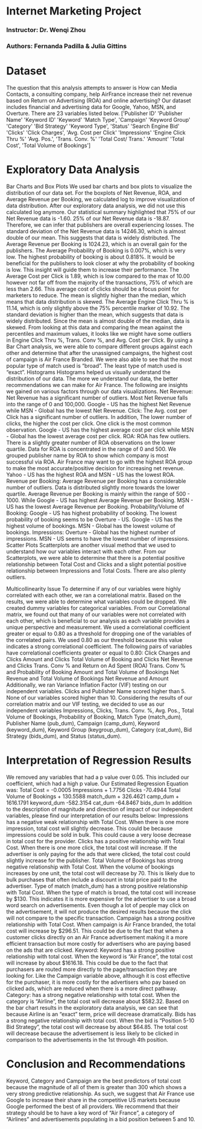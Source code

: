 # Internet Marketing Project
### Instructor: Dr. Wenqi Zhou
### Authors: Fernanda Padilla & Julia Gittins

# Dataset
The question that this analysis attempts to answer is How can Media Contacts, a consulting company, help AirFrance increase their net revenue based on Return on Advertising (ROA) and online advertising? Our dataset includes financial and advertising data for Google, Yahoo, MSN, and Overture. There are 23 variables listed below.
['Publisher ID' 'Publisher Name' 'Keyword ID' 'Keyword' 'Match Type', 'Campaign' 'Keyword Group' 'Category' 'Bid Strategy' 'Keyword Type', 'Status' 'Search Engine Bid' 'Clicks' 'Click Charges', 'Avg. Cost per Click' 'Impressions' 'Engine Click Thru %' 'Avg. Pos.', 'Trans. Conv. %' 'Total Cost/ Trans.' 'Amount' 'Total Cost', 'Total Volume of Bookings']


# Exploratory Data Analysis
Bar Charts and Box Plots
We used bar charts and box plots to visualize the distribution of our data set. For the boxplots of Net Revenue, ROA, and Average Revenue per Booking, we calculated log to improve visualization of data distribution. After our exploratory data analysis, we did not use this calculated log anymore. 
Our statistical summary highlighted that 75% of our Net Revenue data is -1.60. 25% of our Net Revenue data is -18.87. Therefore, we can infer that publishers are overall experiencing losses. The standard deviation of the Net Revenue data is 14246.30, which is almost double of our mean. This suggests that data is widely distributed.
The Average Revenue per Booking is 1024.23, which is an overall gain for the publishers. The Average Probability of Booking is 0.007%, which is very low. The highest probability of booking is about 0.818%. It would be beneficial for the publishers to look closer at why the probability of booking is low. This insight will guide them to increase their performance.
The Average Cost per Click is 1.89, which is low compared to the max of 10.00 however not far off from the majority of the transactions, 75% of which are less than 2.66. This average cost of clicks should be a focus point for marketers to reduce. The mean is slightly higher than the median, which means that data distribution is skewed.
The Average Engine Click Thru % is 11.14, which is only slightly above the 75% percentile marker of 10.92. The standard deviation is higher than the mean, which suggests that data is widely distributed. Since the mean is almost double of the median, data is skewed.
From looking at this data and comparing the mean against the percentiles and maximum values, it looks like we might have some outliers in Engine Click Thru %, Trans. Conv %, and Avg. Cost per Click.
By using a Bar Chart analysis, we were able to compare different groups against each other and determine that after the unassigned campaigns, the highest cost of campaign is Air France Branded. We were also able to see that the most popular type of match used is “broad”. The least type of match used is “exact”.
Histograms
Histograms helped us visually understand the distribution of our data. The more we understand our data, the better recommendations we can make for Air France. The following are insights we gained on various factors through our data visualizations. 
Net Revenue: Net Revenue has a significant number of outliers. Most Net Revenue falls into the range of 0 and 100,000. Google - US has the highest Net Revenue while MSN - Global has the lowest Net Revenue.
Click: The Avg. cost per Click has a significant number of outliers. In addition, The lower number of clicks, the higher the cost per click. One click is the most common observation. Google - US has the highest average cost per click while MSN - Global has the lowest average cost per click.
ROA: ROA has few outliers. There is a slightly greater number of ROA observations on the lower quartile. Data for ROA is concentrated in the range of 0 and 500. We grouped publisher name by ROA to show which company is most successful via ROA. Air France may want to go with the highest ROA group to make the most accurate/positive decision for increasing net revenue. Yahoo - US has the highest ROA and MSN - US has the lowest ROA.
Revenue per Booking: Average Revenue per Booking has a considerable number of outliers. Data is distributed slightly more towards the lower quartile. Average Revenue per Booking is mainly within the range of 500 - 1000. While Google - US has highest Average Revenue per Booking. MSN - US has the lowest Average Revenue per Booking.
Probability/Volume of Booking: Google - US has highest probability of booking. The lowest probability of booking seems to be Overture - US. Google - US has the highest volume of bookings. MSN - Global has the lowest volume of bookings.
Impressions: Overture - Global has the highest number of impressions. MSN - US seems to have the lowest number of impressions.
Scatter Plots
Scatterplots are another visual method that we used to understand how our variables interact with each other. From our Scatterplots, we were able to determine that there is a potential positive relationship between Total Cost and Clicks and a slight potential positive relationship between Impressions and Total Costs. There are also plenty outliers.

Multicollinearity Issue
To determine if any of our variables were highly correlated with each other, we ran a correlational matrix. Based on the results, we were able to determine what variables could be dropped. We created dummy variables for categorical variables. From our Correlational matrix, we found out that many of our variables were not correlated with each other, which is beneficial to our analysis as each variable provides a unique perspective and measurement. We used a correlational coefficient greater or equal to 0.80 as a threshold for dropping one of the variables of the correlated pairs. We used 0.80 as our threshold because this value indicates a strong correlational coefficient. The following pairs of variables have correlational coefficients greater or equal to 0.80:
Click Charges and Clicks
Amount and Clicks
Total Volume of Booking and Clicks
Net Revenue and Clicks
Trans. Conv % and Return on Ad Spent (ROA)
Trans. Conv % and Probability of Booking
Amount and Total Volume of Bookings
Net Revenue and Total Volume of Bookings
Net Revenue and Amount
Additionally, we ran Variance Inflation Factor (VIF) testing on our independent variables. Clicks and Publisher Name scored higher than 5. None of our variables scored higher than 10. 
Considering the results of our correlation matrix and our VIF testing, we decided to use as our independent variables Impressions, Clicks, Trans. Conv. %, Avg. Pos., Total Volume of Bookings, Probability of Booking, Match Type (match_dum), Publisher Name (pub_dum), Campaign (camp_dum), Keyword (keyword_dum), Keyword Group (keygroup_dum), Category (cat_dum), Bid Strategy (bids_dum), and Status (status_dum).


# Interpretation of Regression Results
We removed any variables that had a p value over 0.05. This included our coefficient, which had a high p value. Our Estimated Regression Equation was:
Total Cost = -0.0005 Impressions + 1.7756 Clicks -70.4944 Total Volume of Bookings + 130.5588 match_dum + 326.4621 camp_dum + 1616.1791 keyword_dum -582.3154 cat_dum -64.8467 bids_dum
In addition to the description of magnitude and direction of impact of our independent variables, please find our interpretation of our results below:
Impressions has a negative weak relationship with Total Cost. When there is one more impression, total cost will slightly decrease. This could be because impressions could be sold in bulk. This could cause a very loose decrease in total cost for the provider. 
Clicks has a positive relationship with Total Cost. When there is one more click, the total cost will increase. If the advertiser is only paying for the ads that were clicked, the total cost could slightly increase for the publisher. 
Total Volume of Bookings has strong negative relationship with Total Cost. When the volume of bookings increases by one unit, the total cost will decrease by 70. This is likely due to bulk purchases that often include a discount in total price paid to the advertiser.
Type of match (match_dum) has a strong positive relationship with Total Cost. When the type of match is broad, the total cost will increase by $130. This indicates it is more expensive for the advertiser to use a broad word search on advertisements. Even though a lot of people may click on the advertisement, it will not produce the desired results because the click will not compare to the specific transaction. 
Campaign has a strong positive relationship with Total Cost. When campaign is Air France branded, the total cost will increase by $296.51. This could be due to the fact that when a customer clicks directly on an Air France advertisement making it a more efficient transaction but more costly for advertisers who are paying based on the ads that are clicked. 
Keyword: Keyword has a strong positive relationship with total cost. When the keyword is “Air France”, the total cost will increase by about $1616.18. This could be due to the fact that purchasers are routed more directly to the page/transaction they are looking for. Like the Campaign variable above, although it is cost effective for the purchaser, it is more costly for the advertisers who pay based on clicked ads, which are reduced when there is a more direct pathway. 
Category: has a strong negative relationship with total cost. When the category is “Airline”, the total cost will decrease about $582.32. Based on the bar chart results in the exploratory data analysis, we can see that because Airline is an “exact” term, price will decrease dramatically. 
Bids has a strong negative relationship with total cost. When the bid is “Position 5-10 Bid Strategy”, the total cost will decrease by about $64.85. The total cost will decrease because the advertisement is less likely to be clicked in comparison to the advertisements in the 1st through 4th position. 

# Conclusion and Recommendations 
Keyword, Category and Campaign are the best predictors of total cost because the magnitude of all of them is greater than 300 which shows a very strong predictive relationship. 
As such, we suggest that Air France use Google to increase their share in the competitive US markets because Google performed the best of all providers. We recommend that their strategy should be to have a key word of “Air France”, a category of “Airlines” and advertisements populating in a bid position between 5 and 10.
